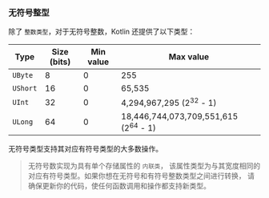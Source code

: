 ### 无符号整型

除了 `整数类型`，对于无符号整数，Kotlin 还提供了以下类型：

| Type     | Size (bits) | Min value | Max value                                       |
|----------|-------------|-----------|-------------------------------------------------|
| `UByte`  | 8           | 0         | 255                                             |
| `UShort` | 16          | 0         | 65,535                                          |
| `UInt`   | 32          | 0         | 4,294,967,295 (2<sup>32</sup> - 1)              |
| `ULong`  | 64          | 0         | 18,446,744,073,709,551,615 (2<sup>64</sup> - 1) |


无符号类型支持其对应有符号类型的大多数操作。

> 无符号数实现为具有单个存储属性的 `内联类`， 
> 该属性类型为与其宽度相同的对应有符号类型。如果你想在无符号和有符号整数类型之间进行转换，
> 请确保更新你的代码，使任何函数调用和操作都支持新类型。
>